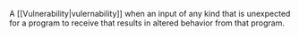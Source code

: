 A [[Vulnerability|vulernability]] when an input of any kind that is unexpected for a program to receive that results in altered behavior from that program.
